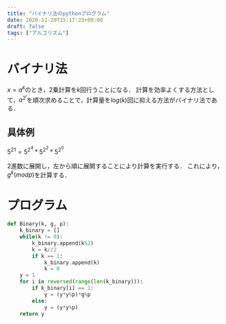 ```yaml
---
title: "バイナリ法のpythonプログラム"
date: 2020-12-20T15:17:23+09:00
draft: false
tags: ["アルゴリズム"] 
---
```

<!--more-->
# バイナリ法
$x=a^k$のとき，2乗計算を$k$回行うことになる．
計算を効率よくする方法として，$a^{2^i}$を順次求めることで，計算量を$log(k)$回に抑える方法がバイナリ法である．

## 具体例
$5^{21}=5^{2^4}*5^{2^2}*5^{2^0}$ 

2進数に展開し，左から順に展開することにより計算を実行する．
これにより，$g^k(mod p)$を計算する．

# プログラム
```binary.py
def Binary(k, g, p):
    k_binary = []
    while(k != 0):
        k_binary.append(k%2)
        k = k//2
        if k == 1:
            k_binary.append(k)
            k = 0
    y = 1
    for i in reversed(range(len(k_binary))):
        if k_binary[i] == 1:
            y = (y*y%p)*g%p
        else:
            y = (y*y%p)
    return y
```
